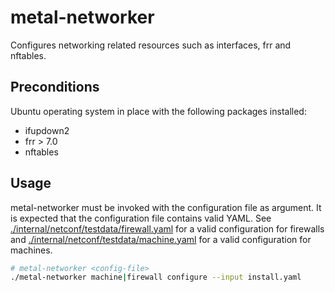 # metal-networker

Configures networking related resources such as interfaces, frr and nftables.

## Preconditions

Ubuntu operating system in place with the following packages installed: 

- ifupdown2
- frr > 7.0
- nftables

## Usage

metal-networker must be invoked with the configuration file as argument. It is expected that the configuration file
contains valid YAML. See [./internal/netconf/testdata/firewall.yaml](internal/netconf/testdata/firewall.yaml) for a valid configuration for firewalls and [./internal/netconf/testdata/machine.yaml](internal/netconf/testdata/machine.yaml) for a valid configuration for machines.

```bash
# metal-networker <config-file>
./metal-networker machine|firewall configure --input install.yaml

```
